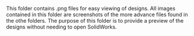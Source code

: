 This folder contains .png files for easy viewing of designs.
All images contained in this folder are screenshots of the more advance files found in the othe folders.
The purpose of this folder is to provide a preview of the designs without needing to open SolidWorks.
